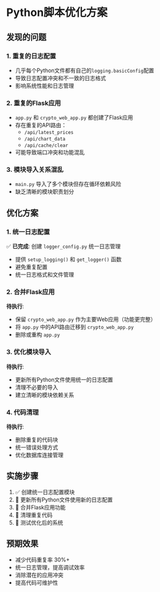 # Python脚本优化方案

## 发现的问题

### 1. 重复的日志配置
- 几乎每个Python文件都有自己的`logging.basicConfig`配置
- 导致日志配置冲突和不一致的日志格式
- 影响系统性能和日志管理

### 2. 重复的Flask应用
- `app.py` 和 `crypto_web_app.py` 都创建了Flask应用
- 存在重复的API路由：
  - `/api/latest_prices`
  - `/api/chart_data` 
  - `/api/cache/clear`
- 可能导致端口冲突和功能混乱

### 3. 模块导入关系混乱
- `main.py` 导入了多个模块但存在循环依赖风险
- 缺乏清晰的模块职责划分

## 优化方案

### 1. 统一日志配置
✅ **已完成**: 创建 `logger_config.py` 统一日志管理
- 提供 `setup_logging()` 和 `get_logger()` 函数
- 避免重复配置
- 统一日志格式和文件管理

### 2. 合并Flask应用
**待执行**: 
- 保留 `crypto_web_app.py` 作为主要Web应用（功能更完整）
- 将 `app.py` 中的API路由迁移到 `crypto_web_app.py`
- 删除或重构 `app.py`

### 3. 优化模块导入
**待执行**:
- 更新所有Python文件使用统一的日志配置
- 清理不必要的导入
- 建立清晰的模块依赖关系

### 4. 代码清理
**待执行**:
- 删除重复的代码块
- 统一错误处理方式
- 优化数据库连接管理

## 实施步骤

1. ✅ 创建统一日志配置模块
2. 🔄 更新所有Python文件使用新的日志配置
3. 🔄 合并Flask应用功能
4. 🔄 清理重复代码
5. 🔄 测试优化后的系统

## 预期效果

- 减少代码重复率 30%+
- 统一日志管理，提高调试效率
- 消除潜在的应用冲突
- 提高代码可维护性